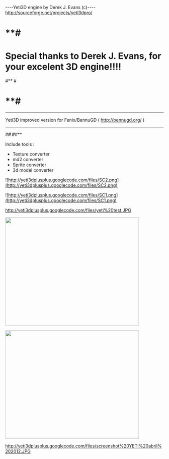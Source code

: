 ----Yeti3D engine by Derek J. Evans (c)----
http://sourceforge.net/projects/yeti3dpro/
# **#
# Special thanks to Derek  J. Evans, for your excelent 3D engine!!!! #
#** #
# **#

---

Yeti3D improved version for Fenix/BennuGD ( http://bennugd.org/ )

---

#****#
#****#**





Include tools :
- Texture converter
- md2 converter
- Sprite converter
- 3d model converter

![http://yeti3dplusplus.googlecode.com/files/SC2.png](http://yeti3dplusplus.googlecode.com/files/SC2.png)

![http://yeti3dplusplus.googlecode.com/files/SC1.png](http://yeti3dplusplus.googlecode.com/files/SC1.png)


http://yeti3dplusplus.googlecode.com/files/yeti%20test.JPG

<a href='http://www.youtube.com/watch?feature=player_embedded&v=pVbnxA7A-44' target='_blank'><img src='http://img.youtube.com/vi/pVbnxA7A-44/0.jpg' width='425' height=344 /></a>


<a href='http://www.youtube.com/watch?feature=player_embedded&v=Adq22x97NVg' target='_blank'><img src='http://img.youtube.com/vi/Adq22x97NVg/0.jpg' width='425' height=344 /></a>


http://yeti3dplusplus.googlecode.com/files/screenshot%20YETI%20abril%202012.JPG